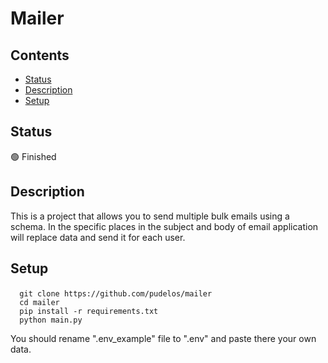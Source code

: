 # Mailer
## Contents
* [Status](#status)
* [Description](#description)
* [Setup](#setup)

## Status
<p>🟢 Finished</p>

## Description
<p> This is a project that allows you to send multiple bulk emails using a schema. In the specific places in the subject and body of email application will replace data and send it for each user. </p>

## <p>Setup</p>
      git clone https://github.com/pudelos/mailer
      cd mailer
      pip install -r requirements.txt
      python main.py
      
      
<p>You should rename ".env_example" file to ".env" and paste there your own data.</p>